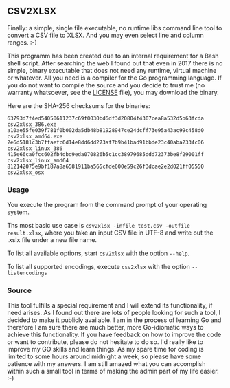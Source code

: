 ## CSV2XLSX

Finally: a simple, single file executable, no runtime libs command line tool to convert
a CSV file to XLSX. And you may even select line and column ranges. :-)

This programm has been created due to an internal requirement for a Bash shell script. After searching
the web I found out that even in 2017 there is no simple, binary executable that does not need any
runtime, virtual machine or whatever. All you need is a compiler for the Go programming language.
If you do not want to compile the source and you decide to trust me (no warranty whatsoever, see the
[LICENSE](./LICENSE) file), you may download the binary.

Here are the SHA-256 checksums for the binaries:

    63793d7f4ed54050611237c69f0030bd6df3d20804f4307cea8a532d5b63fcda  csv2xlsx_386.exe
    a10ae55fe039f781f0b002da5db48b81928947ce24dcff73e95a43ac99c458d0  csv2xlsx_amd64.exe
    2e6d5181c3b7ffaefc6d14e8dd6dd273af7b9b41bad91bbde23c40aba2334c06  csv2xlsx_linux_386
    415e66ca0fcc602fb4dbd9eda070826b5c1cc38979685ddd72373be8f29001ff  csv2xlsx_linux_amd64
    812142075e9bf187a8a6581911ba565cfde600e59c26f3dcae2e2d021ff05550  csv2xlsx_osx


### Usage

You execute the program from the command prompt of your operating system.

Ths most basic use case is `csv2xlsx -infile test.csv -outfile result.xlsx`, where you
take an input CSV file in UTF-8 and write out the .xslx file under a new file name.

To list all available options, start `csv2xlsx` with the option `--help`.

To list all supported encodings, execute `csv2xlsx` with the option `--listencodings`

### Source

This tool fulfills a special requirement and I will extend its functionality, if need arises. As I found out there are lots 
of people looking for such a tool, I decided to make it publicly available. I am in the process of learning Go and therefore
I am sure there are much better, more Go-idiomatic ways to achieve this functionality. If you have feedback on how to improve
the code or want to contribute, please do not hesitate to do so. I'd really like to improve my GO skills and learn things.
As my spare time for coding is limited to some hours around midnight a week, so please have some patience with my answers.
I am still amazed what you can accomplish within such a small tool in terms of making the admin part of my life easier. :-)


